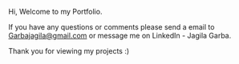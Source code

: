 Hi, Welcome to my Portfolio. 

If you have any questions or comments please send a email to Garbajagila@gmail.com or message me on LinkedIn - Jagila Garba. 

Thank you for viewing my projects :) 
